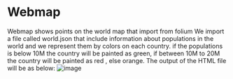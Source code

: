 # Webmap

Webmap shows points on the world map that import from folium 
We import a file called world.json that include information about populations in the world and we represent them by colors on each country.
if the populations is below 10M the country will be painted as green, if between 10M to 20M the country will be painted as red , else orange.
The output of the HTML file will be as below:
![image](https://github.com/yarincoh/Webmap/assets/82727590/97f02e86-7ac1-44e9-ba8c-f7c2380a1748)

